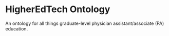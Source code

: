 # HigherEdTech Ontology

An ontology for all things graduate-level physician assistant/associate (PA) education.
